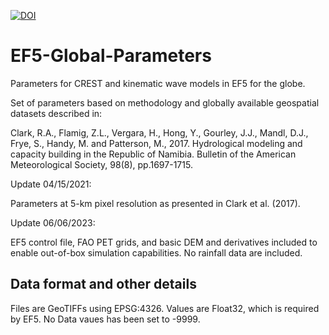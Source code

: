 [![DOI](https://zenodo.org/badge/DOI/10.5281/zenodo.4694759.svg)](https://doi.org/10.5281/zenodo.4694759)

# EF5-Global-Parameters
Parameters for CREST and kinematic wave models in EF5 for the globe.

Set of parameters based on methodology and globally available geospatial datasets described in:

Clark, R.A., Flamig, Z.L., Vergara, H., Hong, Y., Gourley, J.J., Mandl, D.J., Frye, S., Handy, M. and Patterson, M., 2017. Hydrological modeling and capacity building in the Republic of Namibia. Bulletin of the American Meteorological Society, 98(8), pp.1697-1715.

Update 04/15/2021:

Parameters at 5-km pixel resolution as presented in Clark et al. (2017).

Update 06/06/2023:

EF5 control file, FAO PET grids, and basic DEM and derivatives included to enable out-of-box simulation capabilities. No rainfall data are included.

## Data format and other details

Files are GeoTIFFs using EPSG:4326. Values are Float32, which is required by EF5. No Data vaues has been set to -9999.
